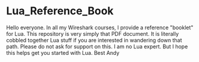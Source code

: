 # Lua_Reference_Book

Hello everyone.  In all my Wireshark courses, I provide a reference "booklet" for Lua.
This repository is very simply that PDF document.
It is literally cobbled together Lua stuff if you are interested in wandering down that path.
Please do not ask for support on this.
I am no Lua expert.
But I hope this helps get you started with Lua.
Best
Andy
